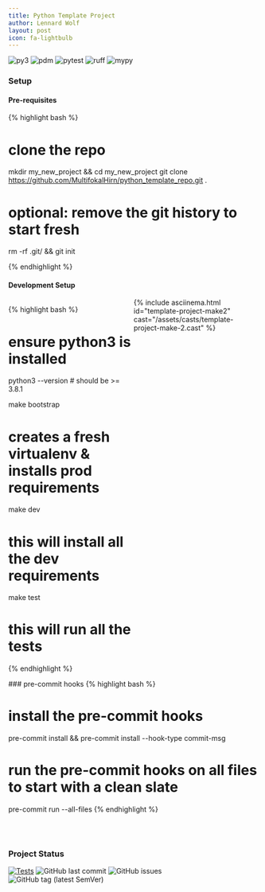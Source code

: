 ```yaml
---
title: Python Template Project
author: Lennard Wolf
layout: post
icon: fa-lightbulb
---
```

<!-- This is [my](https://github.com/MultifokalHirn) personal template for python projects containing everything needed to start developing. -->

![py3](https://img.shields.io/badge/python->=3.8.1%20<=3.12.0-3776AB?logo=python&logoColor=FFFFFF&style=flat-square)
![pdm](https://img.shields.io/badge/depedency_manager-pdm-blueviolet?logoColor=FFFFFF&style=flat-square)
![pytest](https://img.shields.io/badge/test%20suite-pytest-0A9EDC?logo=pytest&logoColor=FFFFFF&style=flat-square)
![ruff](https://img.shields.io/badge/linter-ruff-006400?&style=flat-square)
![mypy](https://img.shields.io/badge/typechecker-mypy-blue?&style=flat-square)


### Setup

#### Pre-requisites

<div class="text-justify">

{% highlight bash %}
# clone the repo
mkdir my_new_project && cd my_new_project
git clone https://github.com/MultifokalHirn/python_template_repo.git .
<!--more-->
# optional: remove the git history to start fresh
rm -rf .git/ && git init

{% endhighlight %}
<!--more-->

</div>
<!-- <div class="row text-justify" style="display: flex; flex-direction: row;">
<div class="col-md-4"  style="flex: 1;"> </div>
<div class="col-md-6"  style="flex: 1;">
{% include asciinema.html id="template-project-make" cast="/assets/casts/template-project-make-2.cast" %}
</div>
</div> -->


#### Development Setup

<div class="row" style="display: flex; flex-direction: row;">
<div class="col" style="flex: 1;">

{% highlight bash %}
# ensure python3 is installed
python3 --version # should be >= 3.8.1

make bootstrap  
# creates a fresh virtualenv & installs prod requirements

make dev
# this will install all the dev requirements

make test
# this will run all the tests

{% endhighlight %}
</div>

<div class="col" style="min-width: 0% !important; flex: 1;">
{% include asciinema.html id="template-project-make2" cast="/assets/casts/template-project-make-2.cast" %}
</div>
</div>
### pre-commit hooks
{% highlight bash %}

# install the pre-commit hooks
pre-commit install && pre-commit install --hook-type commit-msg

# run the pre-commit hooks on all files to start with a clean slate
pre-commit run --all-files
{% endhighlight %}

<br />
<br />

### Project Status
[![Tests](https://github.com/MultifokalHirn/python_template_repo/actions/workflows/python-checks.yaml/badge.svg?branch=main)](https://github.com/MultifokalHirn/python_template_repo/actions/workflows/python-checks.yaml)
![GitHub last commit](https://img.shields.io/github/last-commit/MultifokalHirn/python_template_repo)
![GitHub issues](https://img.shields.io/github/issues/MultifokalHirn/python_template_repo)
![GitHub tag (latest SemVer)](https://img.shields.io/github/v/tag/MultifokalHirn/python_template_repo)

